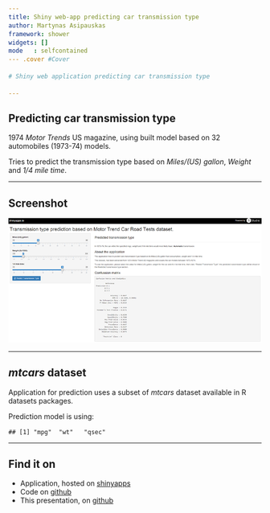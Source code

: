 ```yaml
---
title: Shiny web-app predicting car transmission type
author: Martynas Asipauskas
framework: shower
widgets: []
mode   : selfcontained
--- .cover #Cover

# Shiny web application predicting car transmission type

---
```


## Predicting car transmission type

1974 *Motor Trends* US magazine, using built model based on 32 automobiles (1973-74) models.

Tries to predict the transmission type based on *Miles/(US) gallon*, *Weight* and *1/4 mile time*.

--- 
## Screenshot
![screenshot](screenshot.png)


---
## *mtcars* dataset

Application for prediction uses a subset of *mtcars* dataset available in R datasets packages.

Prediction model is using:

```
## [1] "mpg"  "wt"   "qsec"
```

---
## Find it on
- Application, hosted on [shinyapps](https://masipauskas.shinyapps.io/web-app)
- Code on [github](https://github.com/masipauskas/coursera-developing-data-products/tree/master/web-app)
- This presentation, on [github](https://github.com/masipauskas/coursera-developing-data-products/tree/master/presentation)
